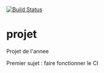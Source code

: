 [![Build Status](https://travis-ci.org/aomnes/projet_ruby.svg?branch=master)](https://travis-ci.org/aomnes/projet_ruby)

# projet
Projet de l'annee

Premier sujet : faire fonctionner le CI
